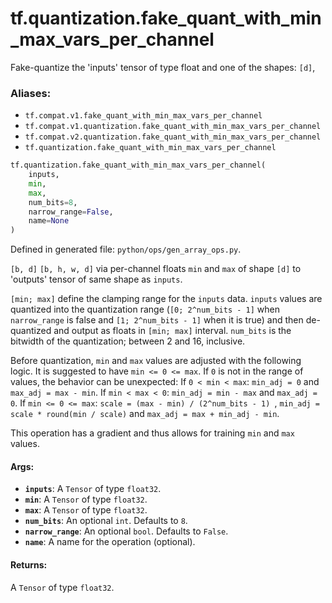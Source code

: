 <div itemscope itemtype="http://developers.google.com/ReferenceObject">
<meta itemprop="name" content="tf.quantization.fake_quant_with_min_max_vars_per_channel" />
<meta itemprop="path" content="Stable" />
</div>

# tf.quantization.fake_quant_with_min_max_vars_per_channel

Fake-quantize the 'inputs' tensor of type float and one of the shapes: `[d]`,

### Aliases:

* `tf.compat.v1.fake_quant_with_min_max_vars_per_channel`
* `tf.compat.v1.quantization.fake_quant_with_min_max_vars_per_channel`
* `tf.compat.v2.quantization.fake_quant_with_min_max_vars_per_channel`
* `tf.quantization.fake_quant_with_min_max_vars_per_channel`

``` python
tf.quantization.fake_quant_with_min_max_vars_per_channel(
    inputs,
    min,
    max,
    num_bits=8,
    narrow_range=False,
    name=None
)
```



Defined in generated file: `python/ops/gen_array_ops.py`.

<!-- Placeholder for "Used in" -->

`[b, d]` `[b, h, w, d]` via per-channel floats `min` and `max` of shape `[d]`
to 'outputs' tensor of same shape as `inputs`.

`[min; max]` define the clamping range for the `inputs` data.
`inputs` values are quantized into the quantization range (`[0; 2^num_bits - 1]`
when `narrow_range` is false and `[1; 2^num_bits - 1]` when it is true) and
then de-quantized and output as floats in `[min; max]` interval.
`num_bits` is the bitwidth of the quantization; between 2 and 16, inclusive.

Before quantization, `min` and `max` values are adjusted with the following
logic.
It is suggested to have `min <= 0 <= max`. If `0` is not in the range of values,
the behavior can be unexpected:
If `0 < min < max`: `min_adj = 0` and `max_adj = max - min`.
If `min < max < 0`: `min_adj = min - max` and `max_adj = 0`.
If `min <= 0 <= max`: `scale = (max - min) / (2^num_bits - 1) `,
`min_adj = scale * round(min / scale)` and `max_adj = max + min_adj - min`.

This operation has a gradient and thus allows for training `min` and `max`
values.

#### Args:


* <b>`inputs`</b>: A `Tensor` of type `float32`.
* <b>`min`</b>: A `Tensor` of type `float32`.
* <b>`max`</b>: A `Tensor` of type `float32`.
* <b>`num_bits`</b>: An optional `int`. Defaults to `8`.
* <b>`narrow_range`</b>: An optional `bool`. Defaults to `False`.
* <b>`name`</b>: A name for the operation (optional).


#### Returns:

A `Tensor` of type `float32`.
